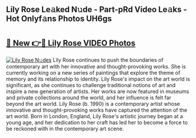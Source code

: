 ## Lily Rose Le𝚊ked N𝚞de - Part-pRd Video Le𝚊ks - Hot Onlyf𝚊ns Photos UH6gs

# <h2><a href="http://ab85670.deff.icu/?id=Lily+Rose">🔗 New 👉🔴 Lily Rose VIDEO Photos</a></h2>

[![Lily Rose N𝚞des](https://i.imgur.com/rIISA9y.gif)](http://ab85670.deff.icu/?id=Lily+Rose)
Lily Rose continues to push the boundaries of contemporary art with her innovative and thought-provoking works. She is currently working on a new series of paintings that explore the theme of memory and its relationship to identity. Lily Rose's impact on the art world is significant, as she continues to challenge traditional notions of art and inspire a new generation of artists. Her works are now featured in museums and private collections around the world, and her influence is felt far beyond the art world. Lily Rose (b. 1990) is a contemporary artist whose innovative and thought-provoking works have captured the attention of the art world. Born in London, England, Lily Rose's artistic journey began at a young age, and her dedication to her craft has led her to become a force to be reckoned with in the contemporary art scene.
